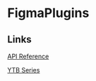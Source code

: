 # FigmaPlugins

## Links 

[API Reference](https://www.figma.com/plugin-docs/api/api-reference/)

[YTB Series](https://www.youtube.com/playlist?list=PLXDU_eVOJTx5YBAszyuOTyxlgIxkQVyii)

